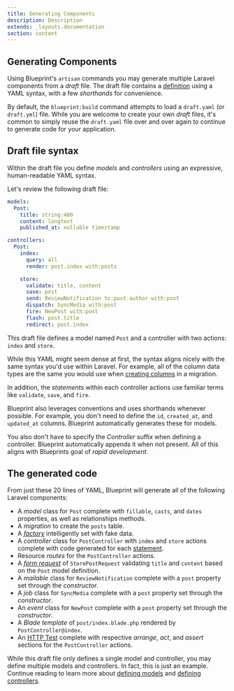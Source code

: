```yaml
---
title: Generating Components
description: Description
extends: _layouts.documentation
section: content
---
```

## Generating Components
Using Blueprint's `artisan` commands you may generate multiple Laravel components from a _draft_ file. The draft file contains a [definition](#defining-components) using a YAML syntax, with a few _shorthands_ for convenience.

By default, the `blueprint:build` command attempts to load a `draft.yaml` (or `draft.yml`) file. While you are welcome to create your own _draft_ files, it's common to simply reuse the `draft.yaml` file over and over again to continue to generate code for your application.


## Draft file syntax
Within the draft file you define _models_ and _controllers_ using an expressive, human-readable YAML syntax.

Let's review the following draft file:

```yaml
models:
  Post:
    title: string:400
    content: longtext
    published_at: nullable timestamp

controllers:
  Post:
    index:
      query: all
      render: post.index with:posts

    store:
      validate: title, content
      save: post
      send: ReviewNotification to:post.author with:post
      dispatch: SyncMedia with:post
      fire: NewPost with:post
      flash: post.title
      redirect: post.index
```

This draft file defines a model named `Post` and a controller with two actions: `index` and `store`.

While this YAML might seem dense at first, the syntax aligns nicely with the same syntax you'd use within Laravel. For example, all of the column data types are the same you would use when [creating columns](https://laravel.com/docs/7.x/migrations#columns) in a migration.

In addition, the _statements_ within each controller actions use familiar terms like `validate`, `save`, and `fire`.

Blueprint also leverages conventions and uses shorthands whenever possible. For example, you don't need to define the `id`, `created_at`, and `updated_at` columns. Blueprint automatically generates these for models.

You also don't have to specify the _Controller_ suffix when defining a controller. Blueprint automatically appends it when not present. All of this aligns with Blueprints goal of _rapid development_.

## The generated code
From just these 20 lines of YAML, Blueprint will generate all of the following Laravel components:

- A _model_ class for `Post` complete with `fillable`, `casts`, and `dates` properties, as well as relationships methods.
- A _migration_ to create the `posts` table.
- A [_factory_](https://laravel.com/docs/database-testing) intelligently set with fake data.
- A _controller_ class for `PostController` with `index` and `store` actions complete with code generated for each [statement](#statements).
- Resource _routes_ for the `PostController` actions.
- A [_form request_](https://laravel.com/docs/validation#form-request-validation) of `StorePostRequest` validating `title` and `content` based on the `Post` model definition.
- A _mailable_ class for `ReviewNotification` complete with a `post` property set through the _constructor_.
- A _job_ class for `SyncMedia` complete with a `post` property set through the _constructor_.
- An _event_ class for `NewPost` complete with a `post` property set through the _constructor_.
- A _Blade template_ of `post/index.blade.php` rendered by `PostController@index`.
- An [HTTP Test](https://laravel.com/docs/7.x/http-tests) complete with respective _arrange_, _act_, and _assert_ sections for the `PostController` actions.

While this draft file only defines a single model and controller, you may define multiple models and controllers. In fact, this is just an example. Continue reading to learn more about [defining models](/docs/defining-models) and [defining controllers](/docs/defining-controllers).
